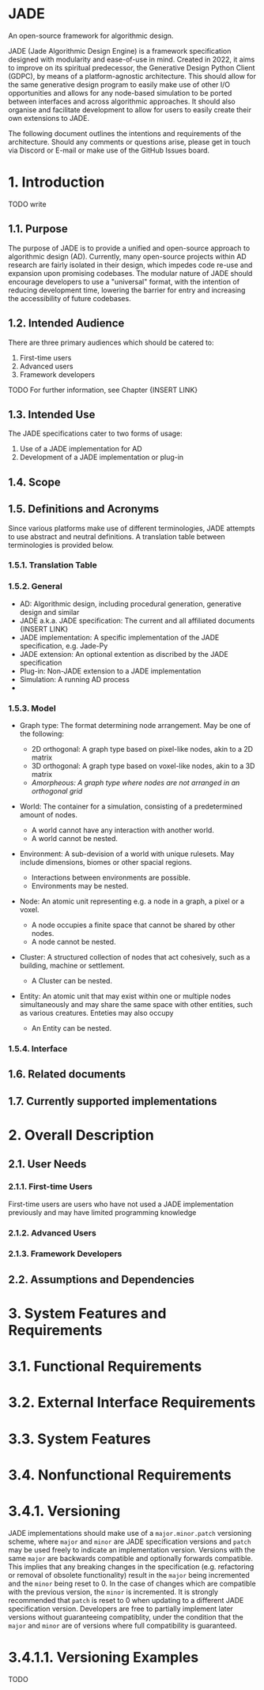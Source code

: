 # JADE
An open-source framework for algorithmic design.

JADE (Jade Algorithmic Design Engine) is a framework specification designed with modularity and ease-of-use in mind. Created in 2022, it aims to improve on its spiritual predecessor, the Generative Design Python Client (GDPC), by means
of a platform-agnostic architecture.
This should allow for the same generative design program to easily make use of
other I/O opportunities and allows for any node-based simulation to be ported
between interfaces and across algorithmic approaches.
It should also organise and facilitate development to allow for users to easily create their own extensions to JADE.

The following document outlines the intentions and requirements of the architecture. Should any comments or questions arise, please get in touch via Discord or E-mail or make use of the GitHub Issues board.

# 1. Introduction
TODO write
## 1.1. Purpose
The purpose of JADE is to provide a unified and open-source approach to algorithmic design (AD). Currently, many open-source projects within AD research are fairly isolated in their design, which impedes code re-use and expansion upon promising codebases.
The modular nature of JADE should encourage developers to use a "universal" format, with the intention of reducing development time, lowering the barrier for entry and increasing the accessibility of future codebases.
## 1.2. Intended Audience
There are three primary audiences which should be catered to:
1. First-time users
2. Advanced users
3. Framework developers

TODO For further information, see Chapter {INSERT LINK}

## 1.3. Intended Use
The JADE specifications cater to two forms of usage:
1. Use of a JADE implementation for AD
2. Development of a JADE implementation or plug-in

## 1.4. Scope
## 1.5. Definitions and Acronyms
Since various platforms make use of different terminologies, JADE attempts to use abstract and neutral definitions.
A translation table between terminologies is provided below.

### 1.5.1. Translation Table
### 1.5.2. General
- AD: Algorithmic design, including procedural generation, generative design and similar
- JADE a.k.a. JADE specification: The current and all affiliated documents {INSERT LINK}
- JADE implementation: A specific implementation of the JADE specification, e.g. Jade-Py
- JADE extension: An optional extention as discribed by the JADE specification
- Plug-in: Non-JADE extension to a JADE implementation
- Simulation: A running AD process
- 
### 1.5.3. Model
- Graph type: The format determining node arrangement. May be one of the following:
  - 2D orthogonal: A graph type based on pixel-like nodes, akin to a 2D matrix
  - 3D orthogonal: A graph type based on voxel-like nodes, akin to a 3D matrix
  - *Amorpheous: A graph type where nodes are not arranged in an orthogonal grid*
- World: The container for a simulation, consisting of a predetermined amount of nodes. 
  - A world cannot have any interaction with another world.
  - A world cannot be nested.
- Environment: A sub-devision of a world with unique rulesets. May include dimensions, biomes or other spacial regions.
  - Interactions between environments are possible.
  - Environments may be nested.

- Node: An atomic unit representing e.g. a node in a graph, a pixel or a voxel.
  - A node occupies a finite space that cannot be shared by other nodes.
  - A node cannot be nested.
- Cluster: A structured collection of nodes that act cohesively,
    such as a building, machine or settlement.
  - A Cluster can be nested.
- Entity: An atomic unit that may exist within one or multiple nodes
    simultaneously and may share the same space with other entities, such as
    various creatures. Enteties may also occupy
  - An Entity can be nested.

### 1.5.4. Interface


## 1.6. Related documents
## 1.7. Currently supported implementations
# 2. Overall Description
## 2.1. User Needs
### 2.1.1. First-time Users
First-time users are users who have not used a JADE implementation previously and may have limited programming knowledge
### 2.1.2. Advanced Users
### 2.1.3. Framework Developers

## 2.2. Assumptions and Dependencies
# 3. System Features and Requirements
# 3.1. Functional Requirements
# 3.2. External Interface Requirements
# 3.3. System Features
# 3.4. Nonfunctional Requirements
# 3.4.1. Versioning
JADE implementations should make use of a `major.minor.patch` versioning scheme, where `major` and `minor` are JADE specification versions and `patch` may be used freely to indicate an implementation version.
Versions with the same `major` are backwards compatible and optionally forwards compatible. This implies that any breaking changes in the specification (e.g. refactoring or removal of obsolete functionality) result in the `major` being incremented and the `minor` being reset to 0.
In the case of changes which are compatible with the previous version, the `minor` is incremented.
It is strongly recommended that `patch` is reset to 0 when updating to a different JADE specification version.
Developers are free to partially implement later versions without guaranteeing compatiblity, under the condition that the `major` and `minor` are of versions where full compatibility is guaranteed.
# 3.4.1.1. Versioning Examples
TODO